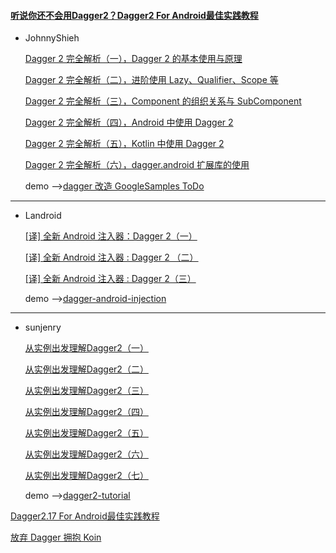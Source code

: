 #### [听说你还不会用Dagger2？Dagger2 For Android最佳实践教程](https://juejin.im/post/6844903696417947662)


- JohnnyShieh

    [Dagger 2 完全解析（一），Dagger 2 的基本使用与原理](https://www.jianshu.com/p/26d9f99ea3bb)
    
    [Dagger 2 完全解析（二），进阶使用 Lazy、Qualifier、Scope 等](https://www.jianshu.com/p/9703a931c7e7)
    
    [Dagger 2 完全解析（三），Component 的组织关系与 SubComponent](https://www.jianshu.com/p/2ac2f39cb25f)
    
    [Dagger 2 完全解析（四），Android 中使用 Dagger 2](https://www.jianshu.com/p/fe0fd2c9df61)
    
    [Dagger 2 完全解析（五），Kotlin 中使用 Dagger 2](https://www.jianshu.com/p/fbacd083a365)
    
    [Dagger 2 完全解析（六），dagger.android 扩展库的使用](https://www.jianshu.com/p/8060a260488d)

    demo -->[dagger 改造 GoogleSamples ToDo](https://github.com/JohnnyShieh/ToDo/tree/mvp-dagger2)


---
- Landroid

    [[译] 全新 Android 注入器：Dagger 2（一）](https://juejin.im/post/5a39f26df265da4324809685)
    
    [[译] 全新 Android 注入器 : Dagger 2 （二）](https://juejin.im/post/5a3a1883f265da4321542fc1)
    
    [[译] 全新 Android 注入器 : Dagger 2（三）](https://juejin.im/post/5a3e49eb5188252582279839)
    
    demo -->[dagger-android-injection](https://github.com/iammert/dagger-android-injection)

---
- sunjenry

    [从实例出发理解Dagger2（一）](https://www.jianshu.com/p/9fee10d4e59f)
    
    [从实例出发理解Dagger2（二）](https://www.jianshu.com/p/9b3d2e045905)
    
    [从实例出发理解Dagger2（三）](https://www.jianshu.com/p/b08ca9f06d0c)
    
    [从实例出发理解Dagger2（四）](https://www.jianshu.com/p/7814d58795f8)
    
    [从实例出发理解Dagger2（五）](https://www.jianshu.com/p/3d80e0a1fac4)
    
    [从实例出发理解Dagger2（六）](https://www.jianshu.com/p/a8920469b777)
    
    [从实例出发理解Dagger2（七）](https://www.jianshu.com/p/e7901302461e)

    demo -->[dagger2-tutorial](https://github.com/patrick-doyle/dagger2-tutorial)
    
    
[Dagger2.17 For Android最佳实践教程](https://juejin.im/post/5bcc7151f265da0ab41e8f6e)




[放弃 Dagger 拥抱 Koin](https://juejin.cn/post/6844904158324064269)
